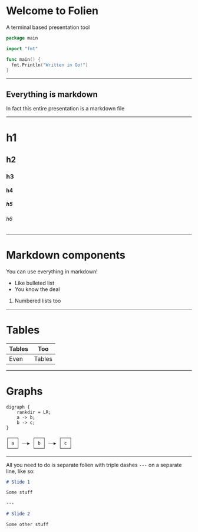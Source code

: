 # Welcome to Folien

A terminal based presentation tool

```go
package main

import "fmt"

func main() {
  fmt.Println("Written in Go!")
}
```

---

## Everything is markdown

In fact this entire presentation is a markdown file

---

# h1

## h2

### h3

#### h4

##### h5

###### h6

---

# Markdown components

You can use everything in markdown!

- Like bulleted list
- You know the deal

1. Numbered lists too

---

# Tables

| Tables | Too    |
| ------ | ------ |
| Even   | Tables |

---

# Graphs

```
digraph {
    rankdir = LR;
    a -> b;
    b -> c;
}
```

```
┌───┐     ┌───┐     ┌───┐
│ a │ ──▶ │ b │ ──▶ │ c │
└───┘     └───┘     └───┘
```

---

All you need to do is separate folien with triple dashes
`---` on a separate line, like so:

```markdown
# Slide 1

Some stuff

---

# Slide 2

Some other stuff
```
